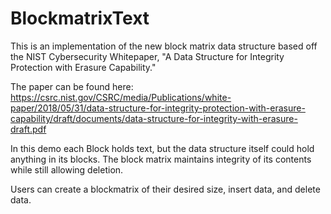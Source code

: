 # BlockmatrixText

This is an implementation of the new block matrix data structure based off the NIST Cybersecurity Whitepaper, "A Data Structure for Integrity Protection with Erasure Capability."

The paper can be found here:
https://csrc.nist.gov/CSRC/media/Publications/white-paper/2018/05/31/data-structure-for-integrity-protection-with-erasure-capability/draft/documents/data-structure-for-integrity-with-erasure-draft.pdf

In this demo each Block holds text, but the data structure itself could hold anything in its blocks. The block matrix maintains integrity of its contents while still allowing deletion. 

Users can create a blockmatrix of their desired size, insert data, and delete data.
